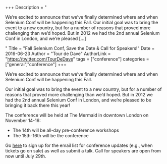 +++
Description = "<p>We’re excited to announce that we’ve finally determined where and when Selenium Conf will be happening this Fall. Our initial goal was to bring the event to a new country, but for a number of reasons that proved more challenging than we’d hoped. But in 2012 we had the 2nd annual Selenium Conf in London, and we’re pleased […]</p>"
Title = "Fall Selenium Conf, Save the Date & Call for Speakers!"
Date = 2016-06-23
Author = "Tour de Dave"
AuthorLink = "https://twitter.com/TourDeDave"
tags = ["conference"]
categories = ["general","conference"]
+++

<p>We&#8217;re excited to announce that we&#8217;ve finally determined where and when Selenium Conf will be happening this Fall.</p>
<p>Our initial goal was to bring the event to a new country, but for a number of reasons that proved more challenging than we&#8217;d hoped. But in 2012 we had the 2nd annual Selenium Conf in London, and we&#8217;re pleased to be bringing it back there this year!</p>
<p>The conference will be held at The Mermaid in downtown London on November 14-16:</p>
<ul>
<li>The 14th will be all-day pre-conference workshops</li>
<li>The 15th-16th will be the conference</li>
</ul>
<p>Go <a href="http://seleniumconf.co.uk/" target="_blank">here</a> to sign up for the email list for conference updates (e.g., when tickets go on sale) as well as submit a talk. Call for speakers are open from now until July 29th.</p>

